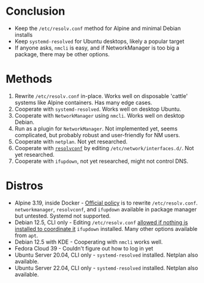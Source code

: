 # Conclusion

- Keep the `/etc/resolv.conf` method for Alpine and minimal Debian installs
- Keep `systemd-resolved` for Ubuntu desktops, likely a popular target
- If anyone asks, `nmcli` is easy, and if NetworkManager is too big a package, there may be other options.

# Methods

1. Rewrite `/etc/resolv.conf` in-place. Works well on disposable 'cattle' systems like Alpine containers. Has many edge cases.
2. Cooperate with `systemd-resolved`. Works well on desktop Ubuntu.
3. Cooperate with `NetworkManager` using `nmcli`. Works well on desktop Debian.
4. Run as a plugin for `NetworkManager`. Not implemented yet, seems complicated, but probably robust and user-friendly for NM users.
5. Cooperate with `netplan`. Not yet researched.
6. Cooperate with [`resolvconf`](https://wiki.debian.org/NetworkConfiguration#The_resolvconf_program) by editing `/etc/network/interfaces.d/`. Not yet researched.
7. Cooperate with `ifupdown`, not yet researched, might not control DNS.

# Distros

- Alpine 3.19, inside Docker - [Official policy](https://wiki.alpinelinux.org/wiki/Configure_Networking#Configuring_DNS) is to rewrite `/etc/resolv.conf`. `networkmanager`, `resolvconf`, and `ifupdown` available in package manager but untested. Systemd not supported.
- Debian 12.5, CLI only - Editing `/etc/resolv.conf` [allowed if nothing is installed to coordinate it](https://wiki.debian.org/NetworkConfiguration#The_resolv.conf_configuration_file) `ifupdown` installed. Many other options available from `apt`.
- Debian 12.5 with KDE - Cooperating with `nmcli` works well.
- Fedora Cloud 39 - Couldn't figure out how to log in yet
- Ubuntu Server 20.04, CLI only - `systemd-resolved` installed. Netplan also available.
- Ubuntu Server 22.04, CLI only - `systemd-resolved` installed. Netplan also available.
